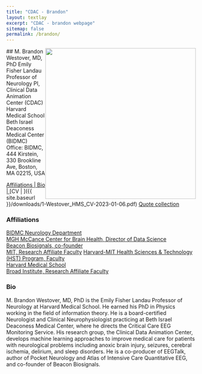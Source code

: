 ```yaml
---
title: "CDAC - Brandon"
layout: textlay
excerpt: "CDAC - brandon webpage"
sitemap: false
permalink: /brandon/
---
```

<img style="float: right;" src="/images/teampic/mbw_gretchenPic_2022_12_17.jpeg"  height="400">
## M. Brandon Westover, MD, PhD
Emily Fisher Landau Professor of Neurology  
PI, Clinical Data Animation Center (CDAC)
Harvard Medical School  
Beth Israel Deaconess Medical Center (BIDMC)  
Office: BIDMC, 444 Kirstein, 330 Brookline Ave, Boston, MA 02215, USA

[Affiliations | ](#affiliations)
[Bio | ](#bio)
[CV | ]({{ site.baseurl }}/downloads/1-Westover_HMS_CV-2023-01-06.pdf)
[Quote collection](/quotes/)

### Affiliations
[BIDMC Neurology Department](https://www.bidmc.org/centers-and-departments/neurology/)  
[MGH McCance Center for Brain Health, Director of Data Science](https://www.massgeneral.org/neurology/mccance-center/)  
[Beacon Biosignals, co-founder](https://beacon.bio/)  
[MIT, Research Affiliate Faculty](https://www.mit.edu/)
[Harvard-MIT Health Sciences & Technology (HST) Program, Faculty](https://meded.hms.harvard.edu/health-sciences-technology/)  
[Harvard Medical School](https://hms.harvard.edu/)  
[Broad Institute, Research Affiliate Faculty](https://www.broadinstitute.org/)

### Bio
M. Brandon Westover, MD, PhD is the Emily Fisher Landau Professor of Neurology at Harvard Medical School. He earned his PhD in Physics working in the field of information theory. He is a board-certified Neurologist and Clinical Neurophysiologist practicing at Beth Israel Deaconess Medical Center, where he directs the Critical Care EEG Monitoring Service. His research group, the Clinical Data Animation Center, develops machine learning approaches to improve medical care for patients with neurological problems including anoxic brain injury, seizures, cerebral ischemia, delirium, and sleep disorders. He is a co-producer of EEGTalk, author of Pocket Neurology and Atlas of Intensive Care Quantitative EEG, and co-founder of Beacon Biosignals.  

